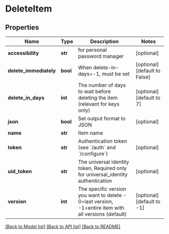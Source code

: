 # DeleteItem

## Properties
Name | Type | Description | Notes
------------ | ------------- | ------------- | -------------
**accessibility** | **str** | for personal password manager | [optional] 
**delete_immediately** | **bool** | When delete-in-days&#x3D;-1, must be set | [optional] [default to False]
**delete_in_days** | **int** | The number of days to wait before deleting the item (relevant for keys only) | [optional] [default to 7]
**json** | **bool** | Set output format to JSON | [optional] 
**name** | **str** | Item name | 
**token** | **str** | Authentication token (see &#x60;/auth&#x60; and &#x60;/configure&#x60;) | [optional] 
**uid_token** | **str** | The universal identity token, Required only for universal_identity authentication | [optional] 
**version** | **int** | The specific version you want to delete - 0&#x3D;last version, -1&#x3D;entire item with all versions (default) | [optional] [default to -1]

[[Back to Model list]](../README.md#documentation-for-models) [[Back to API list]](../README.md#documentation-for-api-endpoints) [[Back to README]](../README.md)



